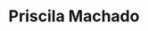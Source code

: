 ---
layout: post
title: "Priscila Machado"
slug: priscilamachado
source: http://priscilamachado.net/
screenshot: priscilamachado.png
---